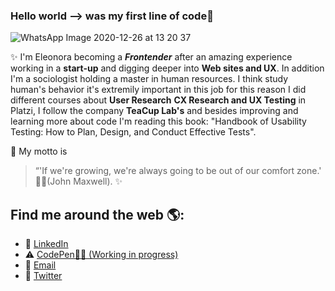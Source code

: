 ### Hello world --> was my first line of code😬 
![WhatsApp Image 2020-12-26 at 13 20 37](https://user-images.githubusercontent.com/70522059/103151338-8e5ee580-477d-11eb-8e11-19e9bfd31885.jpeg)

✨ I'm Eleonora becoming a ***Frontender*** after an amazing experience working in a **start-up** and digging deeper into **Web sites and UX**. 
In addition I'm a sociologist  holding a master in human resources. I think study human's behavior it's extremily important in this job for this reason I did different courses about **User Research** **CX Research and UX Testing** in Platzi, I follow the company **TeaCup Lab's** and besides improving and learning more about code I'm reading this book: "Handbook of Usability Testing: How to Plan, Design, and Conduct Effective Tests".

📑 My motto is 
> “'If we're growing, we're always going to be out of our comfort zone.'
> 🧗‍♀️(John Maxwell). ✨
 
 
## Find me around the web 🌎: 
- 💼    <a href="https://www.linkedin.com/in/eleonora-dell-amico/">LinkedIn</a> 
- ⚠️     <a href="https://codepen.io/Eli__E">CodePen👩‍💻 (Working in progress)</a> 
- 📧    <a href="https://mail.google.com/mail/u/0/#inbox">Email</a> 
- 🔗  <a href="https://twitter.com/eli_ucora">Twitter</a> 

